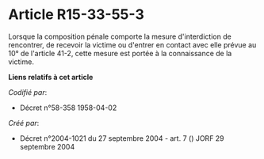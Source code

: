 # Article R15-33-55-3

Lorsque la composition pénale comporte la mesure d'interdiction de rencontrer, de recevoir la victime ou d'entrer en contact
avec elle prévue au 10° de l'article 41-2, cette mesure est portée à la connaissance de la victime.

**Liens relatifs à cet article**

_Codifié par_:

  - Décret n°58-358 1958-04-02

_Créé par_:

  - Décret n°2004-1021 du 27 septembre 2004 - art. 7 () JORF 29 septembre 2004
